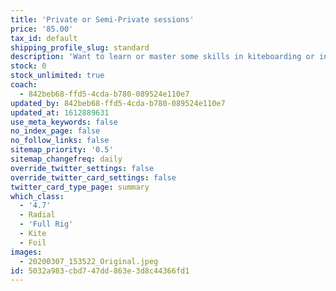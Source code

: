 ```yaml
---
title: 'Private or Semi-Private sessions'
price: '85.00'
tax_id: default
shipping_profile_slug: standard
description: 'Want to learn or master some skills in kiteboarding or in the Laser class? Book some private or semi-private sessions with your desired coach at your desired date.'
stock: 0
stock_unlimited: true
coach:
  - 842beb68-ffd5-4cda-b780-089524e110e7
updated_by: 842beb68-ffd5-4cda-b780-089524e110e7
updated_at: 1612889631
use_meta_keywords: false
no_index_page: false
no_follow_links: false
sitemap_priority: '0.5'
sitemap_changefreq: daily
override_twitter_settings: false
override_twitter_card_settings: false
twitter_card_type_page: summary
which_class:
  - '4.7'
  - Radial
  - 'Full Rig'
  - Kite
  - Foil
images:
  - 20200307_153522_Original.jpeg
id: 5032a983-cbd7-47dd-863e-3d8c44366fd1
---
```

